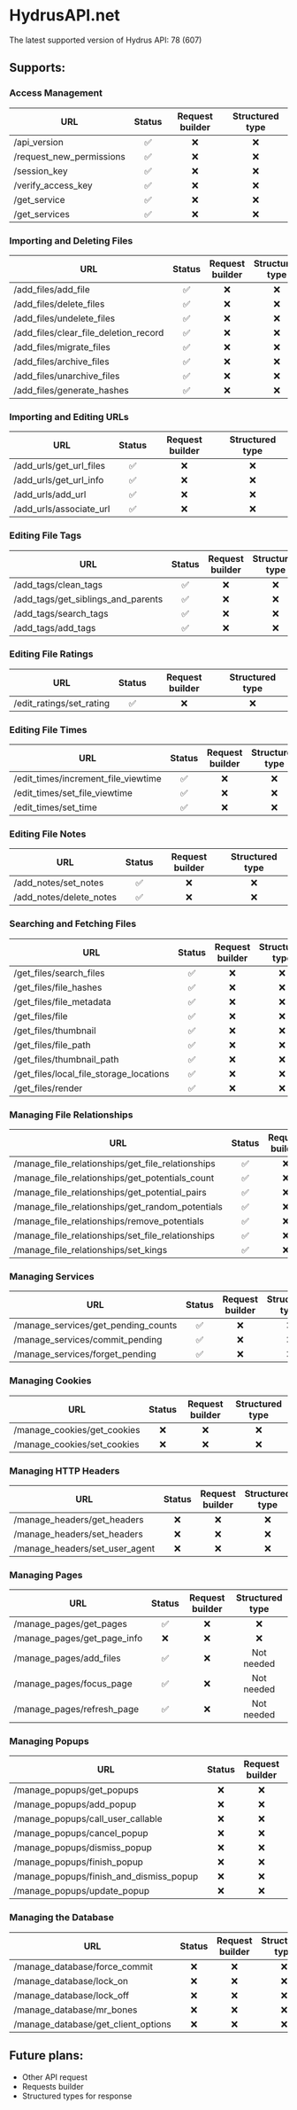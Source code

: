 # HydrusAPI.net

The latest supported version of Hydrus API: 78 (607)

## Supports:

### Access Management

| URL                      | Status | Request builder | Structured type |
|--------------------------|:------:|:---------------:|:---------------:|
| /api_version             |   ✅    |        ❌        |        ❌        |
| /request_new_permissions |   ✅    |        ❌        |        ❌        |
| /session_key             |   ✅    |        ❌        |        ❌        |
| /verify_access_key       |   ✅    |        ❌        |        ❌        |
| /get_service             |   ✅    |        ❌        |        ❌        |
| /get_services            |   ✅    |        ❌        |        ❌        |

### Importing and Deleting Files

| URL                                   | Status | Request builder | Structured type |
|---------------------------------------|:------:|:---------------:|:---------------:|
| /add_files/add_file                   |   ✅    |        ❌        |        ❌        |
| /add_files/delete_files               |   ✅    |        ❌        |        ❌        |
| /add_files/undelete_files             |   ✅    |        ❌        |        ❌        |
| /add_files/clear_file_deletion_record |   ✅    |        ❌        |        ❌        |
| /add_files/migrate_files              |   ✅    |        ❌        |        ❌        |
| /add_files/archive_files              |   ✅    |        ❌        |        ❌        |
| /add_files/unarchive_files            |   ✅    |        ❌        |        ❌        |
| /add_files/generate_hashes            |   ✅    |        ❌        |        ❌        |

### Importing and Editing URLs

| URL                     | Status | Request builder | Structured type |
|-------------------------|:------:|:---------------:|:---------------:|
| /add_urls/get_url_files |   ✅    |        ❌        |        ❌        |
| /add_urls/get_url_info  |   ✅    |        ❌        |        ❌        |
| /add_urls/add_url       |   ✅    |        ❌        |        ❌        |
| /add_urls/associate_url |   ✅    |        ❌        |        ❌        |

### Editing File Tags

| URL                                | Status | Request builder | Structured type |
|------------------------------------|:------:|:---------------:|:---------------:|
| /add_tags/clean_tags               |   ✅    |        ❌        |        ❌        |
| /add_tags/get_siblings_and_parents |   ✅    |        ❌        |        ❌        |
| /add_tags/search_tags              |   ✅    |        ❌        |        ❌        |
| /add_tags/add_tags                 |   ✅    |        ❌        |        ❌        |

### Editing File Ratings

| URL                      | Status | Request builder | Structured type |
|--------------------------|:------:|:---------------:|:---------------:|
| /edit_ratings/set_rating |   ✅    |        ❌        |        ❌        |

### Editing File Times

| URL                                 | Status | Request builder | Structured type |
|-------------------------------------|:------:|:---------------:|:---------------:|
| /edit_times/increment_file_viewtime |   ✅    |        ❌        |        ❌        |
| /edit_times/set_file_viewtime       |   ✅    |        ❌        |        ❌        |
| /edit_times/set_time                |   ✅    |        ❌        |        ❌        |

### Editing File Notes

| URL                     | Status | Request builder | Structured type |
|-------------------------|:------:|:---------------:|:---------------:|
| /add_notes/set_notes    |   ✅    |        ❌        |        ❌        |
| /add_notes/delete_notes |   ✅    |        ❌        |        ❌        |

### Searching and Fetching Files

| URL                                     | Status | Request builder | Structured type |
|-----------------------------------------|:------:|:---------------:|:---------------:|
| /get_files/search_files                 |   ✅    |        ❌        |        ❌        |
| /get_files/file_hashes                  |   ✅    |        ❌        |        ❌        |
| /get_files/file_metadata                |   ✅    |        ❌        |        ❌        |
| /get_files/file                         |   ✅    |        ❌        |        ❌        |
| /get_files/thumbnail                    |   ✅    |        ❌        |        ❌        |
| /get_files/file_path                    |   ✅    |        ❌        |        ❌        |
| /get_files/thumbnail_path               |   ✅    |        ❌        |        ❌        |
| /get_files/local_file_storage_locations |   ✅    |        ❌        |        ❌        |
| /get_files/render                       |   ✅    |        ❌        |        ❌        |

### Managing File Relationships

| URL                                               | Status | Request builder | Structured type |
|---------------------------------------------------|:------:|:---------------:|:---------------:|
| /manage_file_relationships/get_file_relationships |   ✅    |        ❌        |        ❌        |
| /manage_file_relationships/get_potentials_count   |   ✅    |        ❌        |        ❌        |
| /manage_file_relationships/get_potential_pairs    |   ✅    |        ❌        |        ❌        |
| /manage_file_relationships/get_random_potentials  |   ✅    |        ❌        |        ❌        |
| /manage_file_relationships/remove_potentials      |   ✅    |        ❌        |        ❌        |
| /manage_file_relationships/set_file_relationships |   ✅    |        ❌        |        ❌        |
| /manage_file_relationships/set_kings              |   ✅    |        ❌        |        ❌        |

### Managing Services

| URL                                 | Status | Request builder | Structured type |
|-------------------------------------|:------:|:---------------:|:---------------:|
| /manage_services/get_pending_counts |   ✅    |        ❌        |        ❌        |
| /manage_services/commit_pending     |   ✅    |        ❌        |        ❌        |
| /manage_services/forget_pending     |   ✅    |        ❌        |        ❌        |

### Managing Cookies

| URL                         | Status | Request builder | Structured type |
|-----------------------------|:------:|:---------------:|:---------------:|
| /manage_cookies/get_cookies |   ❌    |        ❌        |        ❌        |
| /manage_cookies/set_cookies |   ❌    |        ❌        |        ❌        |

### Managing HTTP Headers

| URL                            | Status | Request builder | Structured type |
|--------------------------------|:------:|:---------------:|:---------------:|
| /manage_headers/get_headers    |   ❌    |        ❌        |        ❌        |
| /manage_headers/set_headers    |   ❌    |        ❌        |        ❌        |
| /manage_headers/set_user_agent |   ❌    |        ❌        |        ❌        |

### Managing Pages

| URL                         | Status | Request builder | Structured type |
|-----------------------------|:------:|:---------------:|:---------------:|
| /manage_pages/get_pages     |   ✅    |        ❌        |        ❌        |
| /manage_pages/get_page_info |   ❌    |        ❌        |        ❌        |
| /manage_pages/add_files     |   ✅    |        ❌        |   Not needed    |
| /manage_pages/focus_page    |   ✅    |        ❌        |   Not needed    |
| /manage_pages/refresh_page  |   ✅    |        ❌        |   Not needed    |

### Managing Popups

| URL                                     | Status | Request builder | Structured type |
|-----------------------------------------|:------:|:---------------:|:---------------:|
| /manage_popups/get_popups               |   ❌    |        ❌        |        ❌        |
| /manage_popups/add_popup                |   ❌    |        ❌        |        ❌        |
| /manage_popups/call_user_callable       |   ❌    |        ❌        |        ❌        |
| /manage_popups/cancel_popup             |   ❌    |        ❌        |        ❌        |
| /manage_popups/dismiss_popup            |   ❌    |        ❌        |        ❌        |
| /manage_popups/finish_popup             |   ❌    |        ❌        |        ❌        |
| /manage_popups/finish_and_dismiss_popup |   ❌    |        ❌        |        ❌        |
| /manage_popups/update_popup             |   ❌    |        ❌        |        ❌        |

### Managing the Database

| URL                                 | Status | Request builder | Structured type |
|-------------------------------------|:------:|:---------------:|:---------------:|
| /manage_database/force_commit       |   ❌    |        ❌        |        ❌        |
| /manage_database/lock_on            |   ❌    |        ❌        |        ❌        |
| /manage_database/lock_off           |   ❌    |        ❌        |        ❌        |
| /manage_database/mr_bones           |   ❌    |        ❌        |        ❌        |
| /manage_database/get_client_options |   ❌    |        ❌        |        ❌        |

## Future plans:

- Other API request
- Requests builder
- Structured types for response
